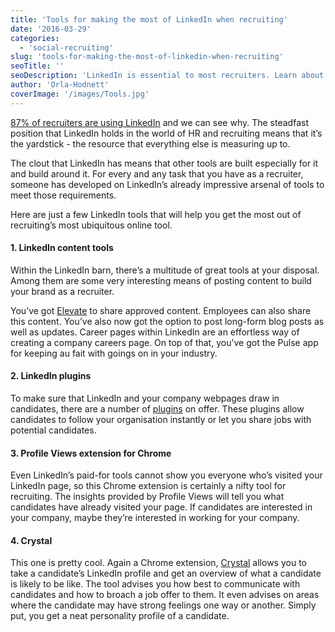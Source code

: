 ```yaml
---
title: 'Tools for making the most of LinkedIn when recruiting'
date: '2016-03-29'
categories:
  - 'social-recruiting'
slug: 'tools-for-making-the-most-of-linkedin-when-recruiting'
seoTitle: ''
seoDescription: 'LinkedIn is essential to most recruiters. Learn about 4 of the best tools for making the best use out of your LinkedIn recruiting efforts.'
author: 'Orla-Hodnett'
coverImage: '/images/Tools.jpg'
---
```


[87% of recruiters are using LinkedIn](http://www.adweek.com/socialtimes/survey-96-of-recruiters-use-social-media-to-find-high-quality-candidates/627040) and we can see why. The steadfast position that LinkedIn holds in the world of HR and recruiting means that it’s the yardstick - the resource that everything else is measuring up to.

The clout that LinkedIn has means that other tools are built especially for it and build around it. For every and any task that you have as a recruiter, someone has developed on LinkedIn’s already impressive arsenal of tools to meet those requirements.

Here are just a few LinkedIn tools that will help you get the most out of recruiting’s most ubiquitous online tool.

#### **1\. LinkedIn content tools**

Within the LinkedIn barn, there’s a multitude of great tools at your disposal. Among them are some very interesting means of posting content to build your brand as a recruiter.

You’ve got [Elevate](https://business.linkedin.com/elevate) to share approved content. Employees can also share this content. You’ve also now got the option to post long-form blog posts as well as updates. Career pages within LinkedIn are an effortless way of creating a company careers page. On top of that, you’ve got the Pulse app for keeping au fait with goings on in your industry.

#### **2\. LinkedIn plugins**

To make sure that LinkedIn and your company webpages draw in candidates, there are a number of [plugins](https://developer.linkedin.com/plugins) on offer. These plugins allow candidates to follow your organisation instantly or let you share jobs with potential candidates.

#### **3\. Profile Views extension for Chrome**

Even LinkedIn’s paid-for tools cannot show you everyone who’s visited your LinkedIn page, so this Chrome extension is certainly a nifty tool for recruiting. The insights provided by Profile Views will tell you what candidates have already visited your page. If candidates are interested in your company, maybe they’re interested in working for your company.

#### **4\. Crystal**

This one is pretty cool. Again a Chrome extension, [Crystal](https://www.crystalknows.com/) allows you to take a candidate’s LinkedIn profile and get an overview of what a candidate is likely to be like. The tool advises you how best to communicate with candidates and how to broach a job offer to them. It even advises on areas where the candidate may have strong feelings one way or another. Simply put, you get a neat personality profile of a candidate.
